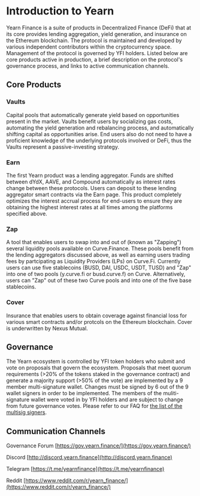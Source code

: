 # Introduction to Yearn
Yearn Finance is a suite of products in Decentralized Finance \(DeFi\) that at its core provides lending aggregation, yield generation, and insurance on the Ethereum blockchain. 
The protocol is maintained and developed by various independent contributors within the cryptocurrency space. Management of the protocol is governed by YFI holders. Listed below are core products active in production, a brief description on the protocol's governance process, and links to active communication channels. 

## Core Products

### Vaults
Capital pools that automatically generate yield based on opportunities present in the market. Vaults benefit users by socializing gas costs, automating the yield generation and rebalancing process, and automatically shifting capital as opportunities arise. End users also do not need to have a proficient knowledge of the underlying protocols involved or DeFi, thus the Vaults represent a passive-investing strategy.

### Earn
The first Yearn product was a lending aggregator. Funds are shifted between dYdX, AAVE, and Compound automatically as interest rates change between these protocols. Users can deposit to these lending aggregator smart contracts via the Earn page. This product completely optimizes the interest accrual process for end-users to ensure they are obtaining the highest interest rates at all times among the platforms specified above. 

### Zap
A tool that enables users to swap into and out of (known as "Zapping") several liquidity pools available on Curve.Finance. These pools benefit from the lending aggregators discussed above, as well as earning users trading fees by partcipating as Liquidity Providers (LPs) on Curve.Fi. Currently users can use five stablecoins (BUSD, DAI, USDC, USDT, TUSD) and "Zap" into one of two pools (y.curve.fi or busd.curve.f) on Curve. Alternatively, users can "Zap" out of these two Curve pools and into one of the five base stablecoins. 

### Cover
Insurance that enables users to obtain coverage against financial loss for various smart contracts and/or protcols on the Ethereum blockchain. Cover is underwritten by Nexus Mutual. 

## Governance
The Yearn ecosystem is controlled by YFI token holders who submit and vote on proposals that govern the ecosystem. Proposals that meet quorum requirements \(&gt;20% of the tokens staked in the governance contract\) and generate a majority support \(&gt;50% of the vote\) are implemented by a 9 member multi-signature wallet. Changes must be signed by 6 out of the 9 wallet signers in order to be implemented. The members of the muliti-signature wallet were voted in by YFI holders and are subject to change from future governance votes. Please refer to our FAQ for [the list of the multisig signers](https://docs.yearn.finance/faq#who-are-the-9-multisig-signers).

## Communication Channels
Governance Forum [https://gov.yearn.finance/](https://gov.yearn.finance/)

Discord [http://discord.yearn.finance](http://discord.yearn.finance)

Telegram [https://t.me/yearnfinance](https://t.me/yearnfinance)

Reddit [https://www.reddit.com/r/yearn_finance/](https://www.reddit.com/r/yearn_finance/)
